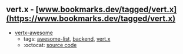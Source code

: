 vert.x - [www.bookmarks.dev/tagged/vert.x](https://www.bookmarks.dev/tagged/vert.x)
---
* [vertx-awesome](https://github.com/vert-x3/vertx-awesome#readme)
    * tags: [awesome-list](../tagged/awesome-list.md), [backend](../tagged/backend.md), [vert.x](../tagged/vert.x.md)
    * :octocat: [source code](https://github.com/vert-x3/vertx-awesome#readme)
